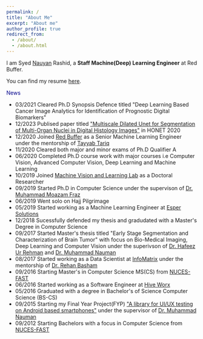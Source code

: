 ```yaml
---
permalink: /
title: "About Me"
excerpt: "About me"
author_profile: true
redirect_from: 
  - /about/
  - /about.html
---
```



I am Syed [Nauyan](https://www.linkedin.com/in/nauyan/) Rashid, a __Staff Machine(Deep) Learning Engineer__ at Red Buffer.


You can find my resume [here](Resume-v10.0.pdf).

<span style="color:darkblue">News </span>
* 03/2021 Cleared Ph.D Synopsis Defence titled "Deep Learning Based Cancer Image Analytics for Identification of Prognostic Digital Biomarkers"
* 12/2023 Publised paper titled ["Multiscale Dilated Unet for Segmentation of Multi-Organ Nuclei in Digital Histology Images"](https://ieeexplore.ieee.org/abstract/document/9322833/) in HONET 2020
* 12/2020 Joined [Red Buffer](https://redbuffer.ai/) as a Senior Machine Learning Engineer under the mentorship of [Tayyab Tariq](https://www.linkedin.com/in/tayyabtariq/) 
* 11/2020 Cleared both major and minor exams of Ph.D Qualifier A 
* 06/2020 Completed Ph.D course work with major courses i.e Computer Vision, Advanced Computer Vision, Deep Learning and Machine Learning
* 10/2019 Joined [Machine Vision and Learning Lab](https://vision.seecs.edu.pk/) as a Doctoral Researcher
* 09/2019 Started Ph.D in Computer Science under the supervison of [Dr. Muhammad Moazam Fraz](https://www.linkedin.com/in/moazamfraz)
* 06/2019 Went solo on Hajj Pilgrimage
* 05/2019 Started working as a Machine Learning Engineer at [Esper Solutions](https://www.linkedin.com/company/esper-solutions/)
* 12/2018 Sucessfully defended my thesis and gradudated with a Master's Degree in Computer Science
* 09/2017 Started Master's thesis titled "Early Stage Segmentation and Characterization of Brain Tumor" with focus on Bio-Medical Imaging, Deep Learning and Computer Vision under the superivson of [Dr. Hafeez Ur Rehman](https://www.linkedin.com/in/dr-hafeez-ur-rehman-9b6a763a) and [Dr. Muhammad Nauman](https://www.linkedin.com/in/recluze)
* 08/2017 Started working as a Data Scientist at [InfoMatrix](https://www.in-matrix.org/) under the mentorship of [Dr. Rehan Basham](https://www.linkedin.com/in/rehanbasham/)
* 09/2016 Starting Master's in Computer Science MS(CS) from [NUCES-FAST](https://www.nu.edu.pk/)
* 06/2016 Started working as a Software Engineer at [Hive Worx](https://hive-worx.com/)
* 05/2016 Graduated with a degree in Bachelor's of Science Computer Science (BS-CS)
* 09/2015 Starting my Final Year Project(FYP) ["A library for UI/UX testing on Android based smartphones"](https://github.com/MJunaidAhmad/FYP-1/blob/1d497ddb4521f5c2ad03ec2a2e44bfd8ec4d081a/Documents/prototype%201.pptx) under the supervisor of [Dr. Muhammad Nauman](https://www.linkedin.com/in/recluze/)
* 09/2012 Starting Bachelors with a focus in Computer Science from [NUCES-FAST](https://www.nu.edu.pk/)

<!-- * 10/2021 __1st__ conference paper of Ph.D. published at __ICSME 2021__, Luxembourg is now also available at [arxiv](https://arxiv.org/abs/2110.07443). 
* 09/2021 __1st__ conference paper of Ph.D. published at __ICSME 2021__, Luxembourg in the field of Software Testing and Test Case Prioritization.
* 08/2021 Fully vaccinated !!
* 12/2020 Reviewed 3 ISSRE Papers as a sub-reviewer. 
* 09/2020 Reviewed 1 ICST paper as a sub-reviewer. 
* 08/2020 Reviewed 4 CANDAR'20 papers as main reviewer. 
* 08/2020 Reviewed 2 ICSE technical track as a sub reviewer. 
* 07/2020 Reviewed 2 ICSE SEIP papers as a sub reviewer. 
* 10/2020 Got my first citation for MSc Thesis [paper](https://ieeexplore.ieee.org/abstract/document/8958412/). 
* 07/2020 Visited Lofoten in the Arctic Norway. 
* 03/2020 Received [certification](https://drive.google.com/file/d/1l4Ej7W_CwnFqfzmiMu0wmU5UuNOyXbGv/view?usp=sharing) from Wiley for first journal [paper](https://onlinelibrary.wiley.com/doi/abs/10.1002/ett.3675). 
* 02/2020 Its Corona time !!
* 02/2020 I started my [Ph.D.](https://www.simula.no/people/aizaz) at the __Simula Research Laboratory__, Norway. 
* 01/2020 __2__ papers published to IEEE Explore, one related to [Malware Analysis](https://ieeexplore.ieee.org/abstract/document/8958412/) and other in the field of [Medical Imaging](https://ieeexplore.ieee.org/abstract/document/8994408).
* 11/2019 Awarded as __Best Outstanding Paper__ in the CANDAR'19 conference, Nagasaki, Japan.
* 11/2019 Visiting Nagasaki, Japan to appear at [CANDAR'19](https://is-candar.org/) for presenting my Master's thesis: [Function Identification in Android Binaries with Deep Learning](https://ieeexplore.ieee.org/abstract/document/8958412/).
* 10/2019 Graduated as M.Sc. Computer Science in the [FAST NUCES](https://www.nu.edu.pk/) under the supervision of [Muhammad Nauman](https://recluze.net/).
* 09/2019 __1__ conference paper accepted to __CANDAR 2019__, Japan.
* 07/2019 __1__ journal paper published to __Transactions on Emerging Telecommunications Technologies__. -->
